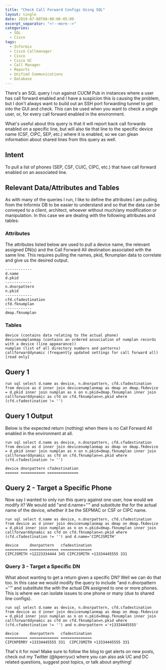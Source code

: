```yaml
---
title: "Check Call Forward Configs Using SQL"
layout: single
date: 2019-07-08T08:00:00-05:00
excerpt_separator: "<!--more-->"
categories:
  - SQL
  - Cisco
tags:
  - Informix
  - Cisco Callmanager
  - Cisco
  - Cisco UC
  - Call Manager
  - Reports
  - Unified Communications
  - Database
---
```


There's an SQL query I run against CUCM Pub in instances where a user has call forward enabled and I have a suspicion this is causing the problem, but I don't always want to build out an SSH port forwarding tunnel to get into the GUI and check. This can be used when you want to check a single user, or, for every call forward enabled in the environment.

<!--more-->

What's useful about this query is that it will report back call forwards enabled on a specific line, but will also tie that line to the specific device name (CSF, CIPC, SEP, etc.) where it is enabled, so we can glean information about shared lines from this query as well.

## Intent

To pull a list of phones (SEP, CSF, CUIC, CIPC, etc.) that have call forward enabled on an associated line.

## Relevant Data/Attributes and Tables

As with many of the queries I run, I like to define the attributes I am pulling from the Informix DB to be easier to understand and so that the data can be conveyed to a client, architect, whoever without much/any modification or manipulation. In this case we are dealing with the following attributes and tables:

### Attributes

The attributes listed below are used to pull a device name, the relevant assigned DN(s) and the Call Forward All destination associated with the same line. This requires pulling the names, pkid, fknumplan data to correlate and give us the desired output.

```text
------------
d.name
d.pkid
------------
n.dnorpattern
n.pkid
------------
cfd.cfadestination
cfd.fknumplan
------------
dmap.fknumplan 
```
 

### Tables

```text
device (contains data relating to the actual phone)
devicenumplanmap (contains an ordered association of numplan records with a device (line appearance))
numplan (list of all directory numbers and patterns) 
callforwarddynamic (frequently updated settings for call forward all) [read only]
```

## Query 1

```text
run sql select d.name as device, n.dnorpattern, cfd.cfadestination from device as d inner join devicenumplanmap as dmap on dmap.fkdevice = d.pkid inner join numplan as n on n.pkid=dmap.fknumplan inner join callforwarddynamic as cfd on cfd.fknumplan=n.pkid where (cfd.cfadestination != '')
```

## Query 1 Output

Below is the expected return (nothing) when there is no Call Forward All enabled in the environment at all.

```text
run sql select d.name as device, n.dnorpattern, cfd.cfadestination from device as d inner join devicenumplanmap as dmap on dmap.fkdevice = d.pkid inner join numplan as n on n.pkid=dmap.fknumplan inner join callforwarddynamic as cfd on cfd.fknumplan=n.pkid where (cfd.cfadestination != '')

device dnorpattern cfadestination
====== =========== ==============
```

## Query 2 - Target a Specific Phone

Now say I wanted to only run this query against one user, how would we modify it? We would add "and d.name='<devicename>'" and substitute the <devicename> for the actual name of the device, whether it be the SEPMAC or CSF or CIPC name.

```text
run sql select d.name as device, n.dnorpattern, cfd.cfadestination from device as d inner join devicenumplanmap as dmap on dmap.fkdevice = d.pkid inner join numplan as n on n.pkid=dmap.fknumplan inner join callforwarddynamic as cfd on cfd.fknumplan=n.pkid where (cfd.cfadestination != '') and d.name='CIPCJSMITH'

device     dnorpattern   cfadestination
========== ============= ============== 
CIPCJSMITH +12223334444 345 CIPCJSMITH +13334445555 331
```

### Query 3 - Target a Specific DN

What about wanting to get a return given a specific DN? Well we can do that too. In this case we would modify the query to include "and n.dnorpattern ='<dn>'" and substitute the <dn> with the actual DN assigned to one or more phones. This is where we can isolate issues to one phone or many (due to shared line configs).

```text
run sql select d.name as device, n.dnorpattern, cfd.cfadestination from device as d inner join devicenumplanmap as dmap on dmap.fkdevice = d.pkid inner join numplan as n on n.pkid=dmap.fknumplan inner join callforwarddynamic as cfd on cfd.fknumplan=n.pkid where (cfd.cfadestination != '') and n.dnorpattern ='+13334445555'

device     dnorpattern   cfadestination
========== ============= ==============
CIPCKPERRY +13334445555 331  CIPCJSMITH +13334445555 331
```

That's it for now! Make sure to follow the blog to get alerts on new posts, check out my Twitter (@kperryuc) where you can also ask UC and DC related questions, suggest post topics, or talk about anything!
